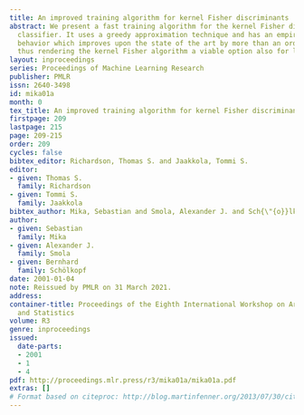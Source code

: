 ```yaml
---
title: An improved training algorithm for kernel Fisher discriminants
abstract: We present a fast training algorithm for the kernel Fisher discriminant
  classifier. It uses a greedy approximation technique and has an empirical scaling
  behavior which improves upon the state of the art by more than an order of magnitude,
  thus rendering the kernel Fisher algorithm a viable option also for large datasets.
layout: inproceedings
series: Proceedings of Machine Learning Research
publisher: PMLR
issn: 2640-3498
id: mika01a
month: 0
tex_title: An improved training algorithm for kernel Fisher discriminants
firstpage: 209
lastpage: 215
page: 209-215
order: 209
cycles: false
bibtex_editor: Richardson, Thomas S. and Jaakkola, Tommi S.
editor:
- given: Thomas S.
  family: Richardson
- given: Tommi S.
  family: Jaakkola
bibtex_author: Mika, Sebastian and Smola, Alexander J. and Sch{\"{o}}lkopf, Bernhard
author:
- given: Sebastian
  family: Mika
- given: Alexander J.
  family: Smola
- given: Bernhard
  family: Schölkopf
date: 2001-01-04
note: Reissued by PMLR on 31 March 2021.
address:
container-title: Proceedings of the Eighth International Workshop on Artificial Intelligence
  and Statistics
volume: R3
genre: inproceedings
issued:
  date-parts:
  - 2001
  - 1
  - 4
pdf: http://proceedings.mlr.press/r3/mika01a/mika01a.pdf
extras: []
# Format based on citeproc: http://blog.martinfenner.org/2013/07/30/citeproc-yaml-for-bibliographies/
---
```

